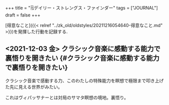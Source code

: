 +++
title = "🗒デイリー・ストレングス・ファインダー"
tags = ["JOURNAL"]
draft = false
+++

[得意なこと]({{< relref "../zk_old/oldstyles/20211216054640-得意なこと.md" >}})を発揮した行動を記録する.


## <span class="timestamp-wrapper"><span class="timestamp">&lt;2021-12-03 金&gt; </span></span> クラシック音楽に感動する能力で裏悟りを開きたい {#クラシック音楽に感動する能力で裏悟りを開きたい}

クラシック音楽で感動する力、このわたしの特殊能力を瞑想で極限まで叩き上げた先に見える世界がみたい。

これはヴィパッサナーとは対局のサマタ瞑想の境地。裏悟り。
